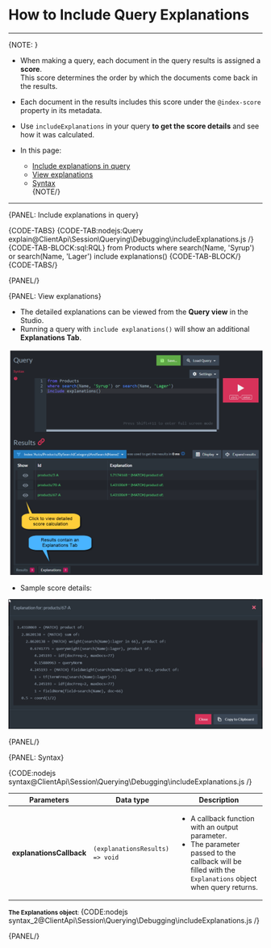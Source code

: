 # How to Include Query Explanations

---

{NOTE: }

* When making a query, each document in the query results is assigned a __score__.  
  This score determines the order by which the documents come back in the results.

* Each document in the results includes this score under the `@index-score` property in its metadata.

* Use `includeExplanations` in your query __to get the score details__ and see how it was calculated.  

* In this page:
    * [Include explanations in query](../../../../client-api/session/querying/debugging/include-explanations#include-explanations-in-query)  
    * [View explanations](../../../../client-api/session/querying/debugging/include-explanations#view-explanations)  
    * [Syntax](../../../../client-api/session/querying/debugging/include-explanations#syntax)  
{NOTE/}

---

{PANEL: Include explanations in query}

{CODE-TABS}
{CODE-TAB:nodejs:Query explain@ClientApi\Session\Querying\Debugging\includeExplanations.js /}
{CODE-TAB-BLOCK:sql:RQL}
from Products
where search(Name, 'Syrup') or search(Name, 'Lager')
include explanations()
{CODE-TAB-BLOCK/}
{CODE-TABS/}

{PANEL/}

{PANEL: View explanations}

* The detailed explanations can be viewed from the __Query view__ in the Studio.  
* Running a query with `include explanations()` will show an additional __Explanations Tab__.

![Figure 1. Explanations in the Studio](images/include-explanations-1.png "Include explanations")

* Sample score details:

![Figure 2. View explanations](images/include-explanations-2.png "View explanation")

{PANEL/}

{PANEL: Syntax}

{CODE:nodejs syntax@ClientApi\Session\Querying\Debugging\includeExplanations.js /}

| Parameters | Data type | Description |
| - | - | - |
| __explanationsCallback__ | `(explanationsResults) => void` | <ul><li>A callback function with an output parameter.</li><li>The parameter passed to the callback will be filled with the `Explanations` object when query returns.</li></ul> |

<small> __The Explanations object__: </small>
{CODE:nodejs syntax_2@ClientApi\Session\Querying\Debugging\includeExplanations.js /}

{PANEL/}
